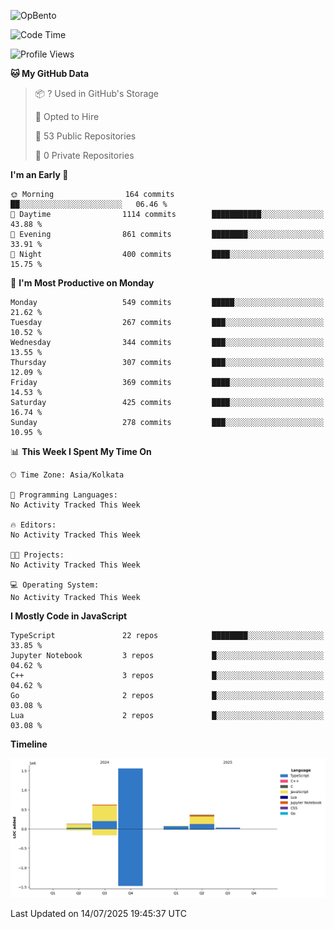 ![OpBento](https://firebasestorage.googleapis.com/v0/b/smartkaksha-fe32c.appspot.com/o/opbento%2Fparthkapoor-dev3db8f.png?alt=media)

<!--START_SECTION:waka-->
![Code Time](http://img.shields.io/badge/Code%20Time-0%20secs-blue)

![Profile Views](http://img.shields.io/badge/Profile%20Views-56-blue)

**🐱 My GitHub Data** 

> 📦 ? Used in GitHub's Storage 
 > 
> 💼 Opted to Hire
 > 
> 📜 53 Public Repositories 
 > 
> 🔑 0 Private Repositories 
 > 
**I'm an Early 🐤** 

```text
🌞 Morning                164 commits         ██░░░░░░░░░░░░░░░░░░░░░░░   06.46 % 
🌆 Daytime                1114 commits        ███████████░░░░░░░░░░░░░░   43.88 % 
🌃 Evening                861 commits         ████████░░░░░░░░░░░░░░░░░   33.91 % 
🌙 Night                  400 commits         ████░░░░░░░░░░░░░░░░░░░░░   15.75 % 
```
📅 **I'm Most Productive on Monday** 

```text
Monday                   549 commits         █████░░░░░░░░░░░░░░░░░░░░   21.62 % 
Tuesday                  267 commits         ███░░░░░░░░░░░░░░░░░░░░░░   10.52 % 
Wednesday                344 commits         ███░░░░░░░░░░░░░░░░░░░░░░   13.55 % 
Thursday                 307 commits         ███░░░░░░░░░░░░░░░░░░░░░░   12.09 % 
Friday                   369 commits         ████░░░░░░░░░░░░░░░░░░░░░   14.53 % 
Saturday                 425 commits         ████░░░░░░░░░░░░░░░░░░░░░   16.74 % 
Sunday                   278 commits         ███░░░░░░░░░░░░░░░░░░░░░░   10.95 % 
```


📊 **This Week I Spent My Time On** 

```text
🕑︎ Time Zone: Asia/Kolkata

💬 Programming Languages: 
No Activity Tracked This Week

🔥 Editors: 
No Activity Tracked This Week

🐱‍💻 Projects: 
No Activity Tracked This Week

💻 Operating System: 
No Activity Tracked This Week
```

**I Mostly Code in JavaScript** 

```text
TypeScript               22 repos            ████████░░░░░░░░░░░░░░░░░   33.85 % 
Jupyter Notebook         3 repos             █░░░░░░░░░░░░░░░░░░░░░░░░   04.62 % 
C++                      3 repos             █░░░░░░░░░░░░░░░░░░░░░░░░   04.62 % 
Go                       2 repos             █░░░░░░░░░░░░░░░░░░░░░░░░   03.08 % 
Lua                      2 repos             █░░░░░░░░░░░░░░░░░░░░░░░░   03.08 % 
```



**Timeline**

![Lines of Code chart](https://raw.githubusercontent.com/ParthKapoor-dev/ParthKapoor-dev/main/assets/bar_graph.png)


 Last Updated on 14/07/2025 19:45:37 UTC
<!--END_SECTION:waka-->

